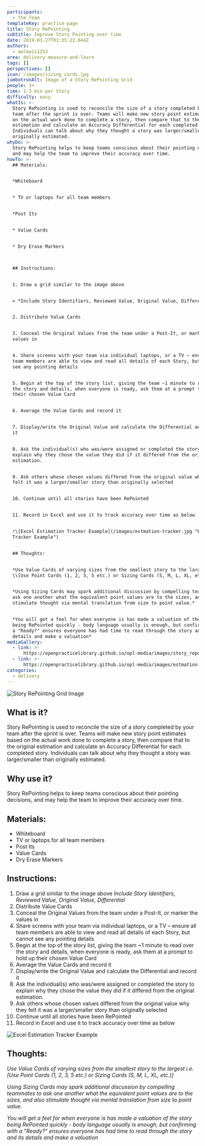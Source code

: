 ```yaml
---
participants:
  - The Team
templateKey: practice-page
title: Story RePointing
subtitle: Improve Story Pointing over time
date: 2019-03-27T01:35:22.644Z
authors:
  - awlewis1253
area: delivery-measure-and-learn
tags: []
perspectives: []
icon: /images/sizing_cards.jpg
jumbotronAlt: Image of a Story RePointing Grid
people: 3+
time: 1-3 min per Story
difficulty: easy
whatIs: >-
  Story RePointing is used to reconcile the size of a story completed by your
  team after the sprint is over. Teams will make new story point estimates based
  on the actual work done to complete a story, then compare that to the original
  estimation and calculate an Accuracy Differential for each completed story.
  Individuals can talk about why they thought a story was larger/smaller than
  originally estimated.
whyDo: >-
  Story RePointing helps to keep teams conscious about their pointing decisions,
  and may help the team to improve their accuracy over time.
howTo: >-
  ## Materials:


  *Whiteboard


  * TV or laptops for all team members


  *Post Its


  * Value Cards


  * Dry Erase Markers



  ## Instructions:


  1. Draw a grid similar to the image above


  > *Include Story Identifiers, Reviewed Value, Original Value, Differential*


  2. Distribute Value Cards


  3. Conceal the Original Values from the team under a Post-It, or marker the
  values in


  4. Share screens with your team via individual laptops, or a TV – ensure all
  team members are able to view and read all details of each Story, but cannot
  see any pointing details


  5. Begin at the top of the story list, giving the team ~1 minute to read over
  the story and details, when everyone is ready, ask them at a prompt to hold up
  their chosen Value Card


  6. Average the Value Cards and record it


  7. Display/write the Original Value and calculate the Differential and record
  it


  8. Ask the individual(s) who was/were assigned or completed the story to
  explain why they chose the value they did if it differed from the original
  estimation.


  9. Ask others whose chosen values differed from the original value why they
  felt it was a larger/smaller story than originally selected


  10. Continue until all stories have been RePointed


  11. Record in Excel and use it to track accuracy over time as below


  !\[Excel Estimation Tracker Example](/images/estmation-tracker.jpg "Estimation
  Tracker Example")


  ## Thoughts:


  *Use Value Cards of varying sizes from the smallest story to the largest i.e.
  \\[Use Point Cards (1, 2, 3, 5 etc.) or Sizing Cards (S, M, L, XL, etc.)]*


  *Using Sizing Cards may spark additional discussion by compelling teammates to
  ask one another what the equivalent point values are to the sizes, and also
  stimulate thought via mental translation from size to point value.*


  *You will get a feel for when everyone is has made a valuation of the story
  being RePointed quickly - body language usually is enough, but confirming with
  a "Ready?" ensures everyone has had time to read through the story and its
  details and make a valuation*
mediaGallery:
  - link: >-
      https://openpracticelibrary.github.io/opl-media/images/story_repointing1.jpg
  - link: >-
      https://openpracticelibrary.github.io/opl-media/images/estmation-tracker.jpg
categories: 
  - delivery
---
```

![Story RePointing Grid Image](/images/story_repointing1.jpg "RePointing Grid")

## What is it?

Story RePointing is used to reconcile the size of a story completed by your team after the sprint is over. Teams will make new story point estimates based on the actual work done to complete a story, then compare that to the original estimation and calculate an Accuracy Differential for each completed story. Individuals can talk about why they thought a story was larger/smaller than originally estimated. 

## Why use it?

Story RePointing helps to keep teams conscious about their pointing decisions, and may help the team to improve their accuracy over time. 

## Materials:

* Whiteboard
* TV or laptops for all team members
* Post Its
* Value Cards
* Dry Erase Markers

## Instructions:

1. Draw a grid similar to the image above
   _Include Story Identifiers, Reviewed Value, Original Value, Differential_
2. Distribute Value Cards
3. Conceal the Original Values from the team under a Post-It, or marker the values in
4. Share screens with your team via individual laptops, or a TV – ensure all team members are able to view and read all details of each Story, but cannot see any pointing details
5. Begin at the top of the story list, giving the team ~1 minute to read over the story and details, when everyone is ready, ask them at a prompt to hold up their chosen Value Card
6. Average the Value Cards and record it
7. Display/write the Original Value and calculate the Differential and record it
8. Ask the individual(s) who was/were assigned or completed the story to explain why they chose the value they did if it differed from the original estimation.
9. Ask others whose chosen values differed from the original value why they felt it was a larger/smaller story than originally selected
10. Continue until all stories have been RePointed
11. Record in Excel and use it to track accuracy over time as below

![Excel Estimation Tracker Example](/images/estmation-tracker.jpg "Estimation Tracker Example")

## Thoughts:

_Use Value Cards of varying sizes from the smallest story to the largest i.e. \[Use Point Cards (1, 2, 3, 5 etc.) or Sizing Cards (S, M, L, XL, etc.)]_

_Using Sizing Cards may spark additional discussion by compelling teammates to ask one another what the equivalent point values are to the sizes, and also stimulate thought via mental translation from size to point value._

_You will get a feel for when everyone is has made a valuation of the story being RePointed quickly - body language usually is enough, but confirming with a "Ready?" ensures everyone has had time to read through the story and its details and make a valuation_
